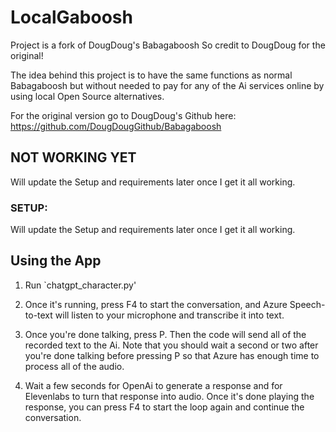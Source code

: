# LocalGaboosh
Project is a fork of DougDoug's Babagaboosh 
So credit to DougDoug for the original!

The idea behind this project is to have the same functions as normal Babagaboosh but without needed to pay for any of the Ai services online by using local Open Source alternatives.

For the original version go to DougDoug's Github here: <https://github.com/DougDougGithub/Babagaboosh>

## NOT WORKING YET
Will update the Setup and requirements later once I get it all working.

### SETUP:
Will update the Setup and requirements later once I get it all working.


## Using the App

1) Run `chatgpt_character.py'

2) Once it's running, press F4 to start the conversation, and Azure Speech-to-text will listen to your microphone and transcribe it into text.

3) Once you're done talking, press P. Then the code will send all of the recorded text to the Ai. Note that you should wait a second or two after you're done talking before pressing P so that Azure has enough time to process all of the audio.

4) Wait a few seconds for OpenAi to generate a response and for Elevenlabs to turn that response into audio. Once it's done playing the response, you can press F4 to start the loop again and continue the conversation.
